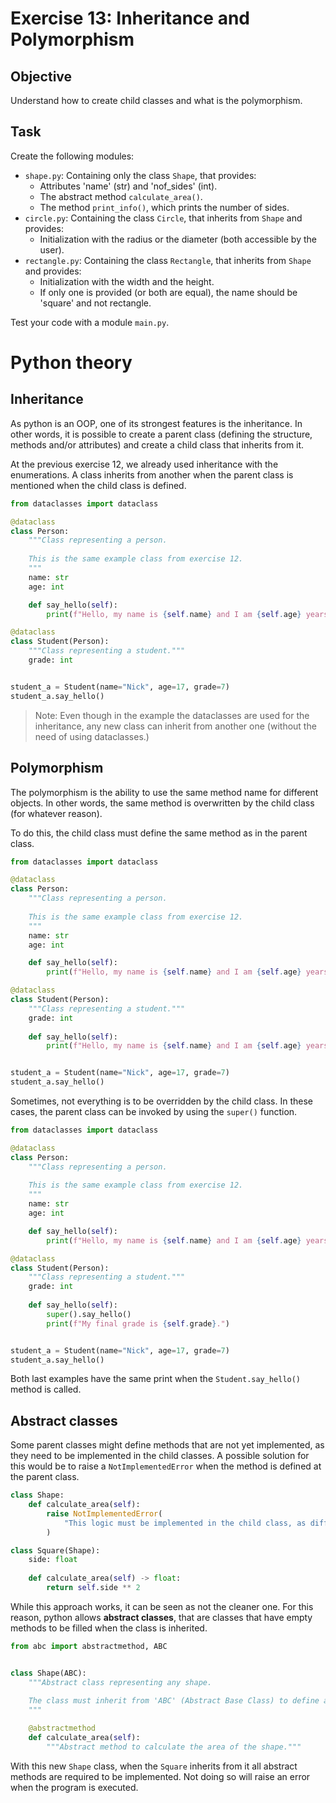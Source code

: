 # Exercise 13: Inheritance and Polymorphism

## Objective
Understand how to create child classes and what is the polymorphism.

## Task
Create the following modules:

- `shape.py`: Containing only the class `Shape`, that provides:
  - Attributes 'name' (str) and 'nof_sides' (int).
  - The abstract method `calculate_area()`.
  - The method `print_info()`, which prints the number of sides.
- `circle.py`: Containing the class `Circle`, that inherits from `Shape` and provides:
  - Initialization with the radius or the diameter (both accessible by the user).
- `rectangle.py`: Containing the class `Rectangle`, that inherits from `Shape` and provides:
  - Initialization with the width and the height.
  - If only one is provided (or both are equal), the name should be 'square' and not rectangle.

Test your code with a module `main.py`.

# Python theory

## Inheritance

As python is an OOP, one of its strongest features is the inheritance.
In other words, it is possible to create a parent class (defining the structure, methods and/or attributes) and create a child class that inherits from it.

At the previous exercise 12, we already used inheritance with the enumerations.
A class inherits from another when the parent class is mentioned when the child class is defined.

```python
from dataclasses import dataclass

@dataclass
class Person:
    """Class representing a person.
    
    This is the same example class from exercise 12.
    """
    name: str
    age: int

    def say_hello(self):
        print(f"Hello, my name is {self.name} and I am {self.age} years old.")

@dataclass
class Student(Person):
    """Class representing a student."""
    grade: int


student_a = Student(name="Nick", age=17, grade=7)
student_a.say_hello()
```

> Note: Even though in the example the dataclasses are used for the inheritance, any new class can inherit from another one (without the need of using dataclasses.)

## Polymorphism

The polymorphism is the ability to use the same method name for different objects.
In other words, the same method is overwritten by the child class (for whatever reason).

To do this, the child class must define the same method as in the parent class.

```python
from dataclasses import dataclass

@dataclass
class Person:
    """Class representing a person.
    
    This is the same example class from exercise 12.
    """
    name: str
    age: int

    def say_hello(self):
        print(f"Hello, my name is {self.name} and I am {self.age} years old.")

@dataclass
class Student(Person):
    """Class representing a student."""
    grade: int
    
    def say_hello(self):
        print(f"Hello, my name is {self.name} and I am {self.age} years old.\nMy final grade is {self.grade}.")


student_a = Student(name="Nick", age=17, grade=7)
student_a.say_hello()
```

Sometimes, not everything is to be overridden by the child class.
In these cases, the parent class can be invoked by using the `super()` function.

```python
from dataclasses import dataclass

@dataclass
class Person:
    """Class representing a person.
    
    This is the same example class from exercise 12.
    """
    name: str
    age: int

    def say_hello(self):
        print(f"Hello, my name is {self.name} and I am {self.age} years old.")

@dataclass
class Student(Person):
    """Class representing a student."""
    grade: int
    
    def say_hello(self):
        super().say_hello()
        print(f"My final grade is {self.grade}.")


student_a = Student(name="Nick", age=17, grade=7)
student_a.say_hello()
```

Both last examples have the same print when the `Student.say_hello()` method is called.

## Abstract classes

Some parent classes might define methods that are not yet implemented, as they need to be implemented in the child classes.
A possible solution for this would be to raise a `NotImplementedError` when the method is defined at the parent class.

```python
class Shape:
    def calculate_area(self):
        raise NotImplementedError(
            "This logic must be implemented in the child class, as different shapes have different equations to calculate the area."
        )

class Square(Shape):
    side: float
    
    def calculate_area(self) -> float:
        return self.side ** 2
```

While this approach works, it can be seen as not the cleaner one.
For this reason, python allows **abstract classes**, that are classes that have empty methods to be filled when the class is inherited.

`````python
from abc import abstractmethod, ABC


class Shape(ABC):
    """Abstract class representing any shape.
    
    The class must inherit from 'ABC' (Abstract Base Class) to define abstract methods.
    """

    @abstractmethod
    def calculate_area(self):
        """Abstract method to calculate the area of the shape."""
`````

With this new `Shape` class, when the `Square` inherits from it all abstract methods are required to be implemented.
Not doing so will raise an error when the program is executed.